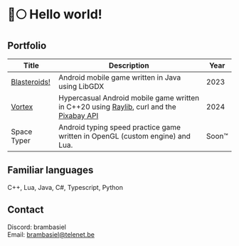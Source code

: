 # 🐺🌕 Hello world!

## Portfolio
| Title | Description | Year | 
| -------------- | --------- | -- |
| [Blasteroids!](https://play.google.com/store/apps/details?id=com.doomhowl.blasteroids) | Android mobile game written in Java using LibGDX | 2023 |
| [Vortex](https://play.google.com/store/apps/details?id=com.doomhowl.vortex) | Hypercasual Android mobile game written in C++20 using [Raylib](https://github.com/raysan5/raylib), curl and the [Pixabay API](https://pixabay.com/service/about/api/) | 2024 |
| Space Typer | Android typing speed practice game written in OpenGL (custom engine) and Lua. | Soon™ |

## Familiar languages
C++, Lua, Java, C#, Typescript, Python

## Contact
Discord: brambasiel<br>
Email: brambasiel@telenet.be
